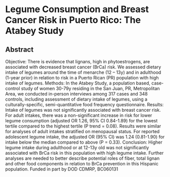 # Legume Consumption and Breast Cancer Risk in Puerto Rico: The Atabey Study

## Abstract

Objective: There is evidence that lignans, high in phytoestrogens, are associated with decreased breast cancer (BrCa) risk. We assessed dietary intake of legumes around the time of menarche (12 – 13y) and in adulthood (1-year prior) in relation to risk in a Puerto Rican (PR) population with high intake of legumes. Methods: In the Atabey Study, a population based, case-control study of women 30-79y residing in the San Juan, PR, Metropolitan Area, we conducted in-person interviews among 317 cases and 348 controls, including assessment of dietary intake of legumes, using a culturally-specific, semi-quantitative food frequency questionnaire.  Results: Intake of legumes was not significantly associated with breast cancer risk. For adult intakes, there was a non-significant increase in risk for lower legume consumption (adjusted OR 1.26, 95% CI 0.84-1.89) for the lowest tertile compared to the highest tertile (P trend = 0.08). Results were similar for analyses of adult intakes stratified on menopausal status. For reported adolescent legume intake, the adjusted OR (95% CI) was 1.24 (0.81-1.90) for intake below the median compared to above (P = 0.33). Conclusion: Higher legume intake during adulthood or at 12-13y old was not significantly associated with BrCa risk in this population with high legume intake. Further analyses are needed to better describe potential roles of fiber, total lignan and other food components in relation to BrCa prevention in this Hispanic population. Funded in part by DOD CDMRP, BC060131 